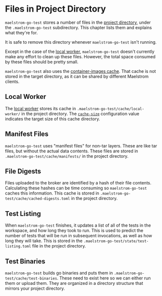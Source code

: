 # Files in Project Directory

<span style="white-space: nowrap;">`maelstrom-go-test`</span> stores a number of
files in the [project directory](../../dirs.md#project-directory), under the
`.maelstrom-go-test` subdirectory. This chapter lists them and explains what
they're for.

It is safe to remove this directory whenever <span style="white-space:
nowrap;">`maelstrom-go-test`</span> isn't running.

Except in the case of the [local worker](#local-worker), <span
style="white-space: nowrap;">`maelstrom-go-test`</span> doesn't currently make
any effort to clean up these files. However, the total space consumed by these
files should be pretty small.

<span style="white-space: nowrap;">`maelstrom-go-test`</span> also uses the
[container-images cache](../container-images.html). That cache is not stored in
the target directory, as it can be shared by different Maelstrom clients.

## Local Worker

The [local worker](../local-worker.md) stores its cache in <span
style="white-space: nowrap;">`.maelstrom-go-test/cache/local-worker/`</span> in the
project directory. The [<span style="white-space:
nowrap;">`cache-size`</span>](config.md#cache-size) configuration value
indicates the target size of this cache directory.

## Manifest Files

<span style="white-space: nowrap;">`maelstrom-go-test`</span> uses "manifest
files" for non-tar layers. These are like tar files, but without the actual
data contents. These files are stored in `.maelstrom-go-test/cache/manifests/` in the
project directory.

## File Digests

Files uploaded to the broker are identified by a hash of their file contents.
Calculating these hashes can be time consuming so <span style="white-space:
nowrap;">`maelstrom-go-test`</span> caches this information. This cache is stored
in <span style="white-space:
nowrap;">`.maelstrom-go-test/cache/cached-digests.toml`</span> in the project directory.

## Test Listing

When <span style="white-space: nowrap;">`maelstrom-go-test`</span> finishes, it
updates a list of all of the tests in the workspace, and how long they took to
run. This is used to predict the number of tests that will be run in subsequent
invocations, as well as how long they will take. This is stored in the <span
style="white-space: nowrap;">`.maelstrom-go-test/state/test-listing.toml`</span> file in
the project directory.

## Test Binaries

<span style="white-space: nowrap;">`maelstrom-go-test`</span> builds go binaries and puts them in
<span style="white-space: nowrap;">`.maelstrom-go-test/cache/test-binaries`</span>. These need to
exist here so we can either run them or upload them. They are organized in a directory structure
that mirrors your project directory.
